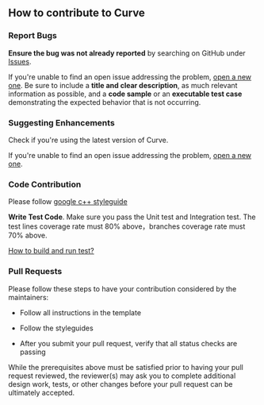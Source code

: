 ## How to contribute to Curve

### Report Bugs

**Ensure the bug was not already reported** by searching on GitHub under [Issues](https://github.com/opencurve/curve/issues).

If you're unable to find an open issue addressing the problem, [open a new one](https://github.com/opencurve/curve/issues/new?assignees=&labels=bug&template=bug_report.md&title=). 
Be sure to include a **title and clear description**, as much relevant information as possible, and a **code sample** or an **executable test case** demonstrating the expected behavior that is not occurring.

### Suggesting Enhancements

Check if you're using the latest version of Curve.

If you're unable to find an open issue addressing the problem, [open a new one](https://github.com/opencurve/curve/issues/new?assignees=&labels=enhancement&template=feature_request.md&title=). 

### Code Contribution

Please follow [google c++ styleguide](https://zh-google-styleguide.readthedocs.io/en/latest/google-cpp-styleguide/contents/)

**Write Test Code**. Make sure you pass the Unit test and Integration test. The test lines coverage rate must 80% above，branches coverage rate must 70% above.

[How to build and run test?](docs/cn/build_and_run.md#%E6%B5%8B%E8%AF%95%E7%94%A8%E4%BE%8B%E7%BC%96%E8%AF%91%E5%8F%8A%E6%89%A7%E8%A1%8C)

### Pull Requests

Please follow these steps to have your contribution considered by the maintainers:

* Follow all instructions in the template

* Follow the styleguides

* After you submit your pull request, verify that all status checks are passing

While the prerequisites above must be satisfied prior to having your pull request reviewed, the reviewer(s) may ask you to complete additional design work, tests, or other changes before your pull request can be ultimately accepted.
